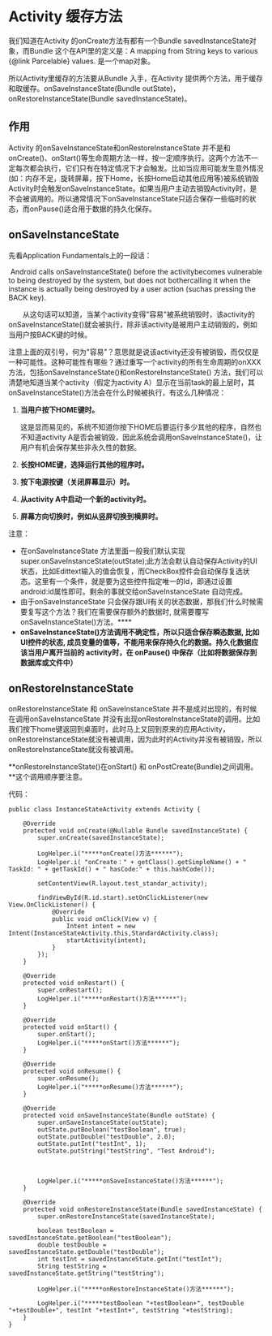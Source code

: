 # Activity 缓存方法

我们知道在Activity 的onCreate方法有都有一个Bundle savedInstanceState对象，而Bundle 这个在API里的定义是：A mapping from String keys to various {@link Parcelable} values. 是一个map对象。

所以Activity里缓存的方法要从Bundle 入手，在Activity 提供两个方法，用于缓存和取缓存。onSaveInstanceState(Bundle outState)，onRestoreInstanceState(Bundle savedInstanceState)。



## 作用

Activity 的onSaveInstanceState和onRestoreInstanceState 并不是和onCreate()、onStart()等生命周期方法一样，按一定顺序执行。这两个方法不一定每次都会执行，它们只有在特定情况下才会触发。比如当应用可能发生意外情况(如：内存不足，旋转屏幕，按下Home，长按Home启动其他应用等)被系统销毁Activity时会触发onSaveInstanceState。如果当用户主动去销毁Activity时，是不会被调用的。所以通常情况下onSaveInstanceState只适合保存一些临时的状态，而onPause()适合用于数据的持久化保存。

## onSaveInstanceState

先看Application Fundamentals上的一段话：

​	Android calls onSaveInstanceState() before the activitybecomes vulnerable to being destroyed by the system, but does not bothercalling it when the instance is actually being destroyed by a user action (suchas pressing the BACK key).

　　从这句话可以知道，当某个activity变得"容易"被系统销毁时，该activity的onSaveInstanceState()就会被执行，除非该activity是被用户主动销毁的，例如当用户按BACK键的时候。

注意上面的双引号，何为"容易"？意思就是说该activity还没有被销毁，而仅仅是一种可能性。这种可能性有哪些？通过重写一个activity的所有生命周期的onXXX方法，包括onSaveInstanceState()和onRestoreInstanceState() 方法，我们可以清楚地知道当某个activity（假定为activity A）显示在当前task的最上层时，其onSaveInstanceState()方法会在什么时候被执行，有这么几种情况：

1. **当用户按下HOME键时。**

   这是显而易见的，系统不知道你按下HOME后要运行多少其他的程序，自然也不知道activity A是否会被销毁，因此系统会调用onSaveInstanceState()，让用户有机会保存某些非永久性的数据。

2. **长按HOME键，选择运行其他的程序时。**

3. **按下电源按键（关闭屏幕显示）时。**

4. **从activity A中启动一个新的activity时。**

5. **屏幕方向切换时，例如从竖屏切换到横屏时。**

注意：

- 在onSaveInstanceState 方法里面一般我们默认实现super.onSaveInstanceState(outState);此方法会默认自动保存Activity的UI状态，比如Edittext输入的值会恢复，而CheckBox控件会自动保存复选状态。这里有一个条件，就是要为这些控件指定唯一的Id，即通过设置android:id属性即可。剩余的事就交给onSaveInstanceState 自动完成。
- 由于onSaveInstanceState 只会保存跟UI有关的状态数据，那我们什么时候需要复写这个方法？我们在需要保存额外的数据时, 就需要覆写onSaveInstanceState()方法。****
- **onSaveInstanceState()方法调用不确定性，所以只适合保存瞬态数据, 比如UI控件的状态, 成员变量的值等，不能用来保存持久化的数据。持久化数据应该当用户离开当前的 activity时，在 onPause() 中保存（比如将数据保存到数据库或文件中）**

## onRestoreInstanceState

onRestoreInstanceState 和 onSaveInstanceState 并不是成对出现的，有时候在调用onSaveInstanceState 并没有出现onRestoreInstanceState的调用。比如我们按下home键返回到桌面时，此时马上又回到原来的应用Activity，onRestoreInstanceState就没有被调用，因为此时的Activity并没有被销毁，所以onRestoreInstanceState就没有被调用。

**onRestoreInstanceState()在onStart() 和 onPostCreate(Bundle)之间调用。**这个调用顺序要注意。



代码：

```
public class InstanceStateActivity extends Activity {

    @Override
    protected void onCreate(@Nullable Bundle savedInstanceState) {
        super.onCreate(savedInstanceState);

        LogHelper.i("*****onCreate()方法******");
        LogHelper.i( "onCreate：" + getClass().getSimpleName() + " TaskId: " + getTaskId() + " hasCode:" + this.hashCode());

        setContentView(R.layout.test_standar_activity);

        findViewById(R.id.start).setOnClickListener(new View.OnClickListener() {
            @Override
            public void onClick(View v) {
                Intent intent = new Intent(InstanceStateActivity.this,StandardActivity.class);
                startActivity(intent);
            }
        });
    }

    @Override
    protected void onRestart() {
        super.onRestart();
        LogHelper.i("*****onRestart()方法******");
    }

    @Override
    protected void onStart() {
        super.onStart();
        LogHelper.i("*****onStart()方法******");
    }

    @Override
    protected void onResume() {
        super.onResume();
        LogHelper.i("*****onResume()方法******");
    }

    @Override
    protected void onSaveInstanceState(Bundle outState) {
        super.onSaveInstanceState(outState);
        outState.putBoolean("testBoolean", true);
        outState.putDouble("testDouble", 2.0);
        outState.putInt("testInt", 1);
        outState.putString("testString", "Test Android");



        LogHelper.i("*****onSaveInstanceState()方法******");
    }

    @Override
    protected void onRestoreInstanceState(Bundle savedInstanceState) {
        super.onRestoreInstanceState(savedInstanceState);

        boolean testBoolean = savedInstanceState.getBoolean("testBoolean");
        double testDouble = savedInstanceState.getDouble("testDouble");
        int testInt = savedInstanceState.getInt("testInt");
        String testString = savedInstanceState.getString("testString");

        LogHelper.i("*****onRestoreInstanceState()方法******");

        LogHelper.i("*****testBoolean "+testBoolean+", testDouble "+testDouble+", testInt "+testInt+", testString "+testString);
    }
}
```


